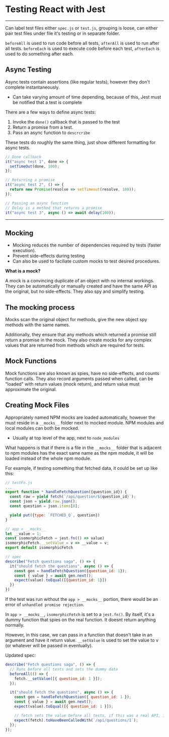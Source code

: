# Testing React with Jest

---

Can label test files either `spec.js` or `test.js`, grouping is loose, can either pair test files under file it's testing or in separate folder.

`beforeAll` is used to run code before all tests, `afterAll` is used to run after all tests. `beforeEach` is used to execute code before each test, `afterEach` is used to do something after each.

## Async Testing

Async tests contain assertions (like regular tests), however they don't complete instantaneously.

- Can take varying amount of time depending, because of this, Jest must be notified that a test is complete

There are a few ways to define async tests:

1. Invoke the `done()` callback that is passed to the test
1. Return a promise from a test.
1. Pass an async function to `descrcribe`

These tests do roughly the same thing, just show different formatting for async tests.

```javascript
// Done callback
it("async test 1", done => {
  setTimeOut(done, 100);
});

// Returning a promise
it("async test 2", () => {
  return new Promise(resolve => setTimeout(resolve, 100));
});

// Passing an async function
// Delay is a method that returns a promise
it("async test 3", async () => await delay(100));
```

---

## Mocking

- Mocking reduces the number of dependencies required by tests (faster execution).
- Prevent side-effects during testing
- Can also be used to faciliate custom mocks to test desired procedures.

**What is a mock?**

A mock is a convincing duplicate of an object with no internal workings. They can be automatically or manually created and have the same API as the original, but no side-effects. They also spy and simplify testing.

## The mocking process

Mocks scan the original object for methods, give the new object spy methods with the same names.

Additionally, they ensure that any methods which returned a promise still return a promise in the mock. They also create mocks for any complex values that are returned from methods which are required for tests.

## Mock Functions

Mock functions are also known as spies, have no side-effects, and counts function calls. They also record arguments passed when called, can be "loaded" with return values (mock return), and return value must approximate the original.

## Creating Mock Files

Appropriately named NPM mocks are loaded automatically, however the must reside in a `__mocks__` folder next to mocked module. NPM modules and local modules can both be mocked.

- Usually at top level of the app, next to `node_modules`

What happens is that if there is a file in the `__mocks__` folder that is adjacent to npm modules has the exact same name as the npm module, it will be loaded instead of the whole npm module.

For example, if testing something that fetched data, it could be set up like this:

```javascript
// testFn.js
...
export function * handleFetchQuestion({question_id}) {
  const raw = yield fetch(`/api/question/${question_id}`);
  const json = yield.raw.json();
  const question = json.items[0];

  yield put({type: `FETCHED_Q`, question})
}

// app > __mocks__
let __value = 1;
const isomorphicFetch = jest.fn(() => value)
isomorphicFetch.__setValue = v => __value = v;
export default isomorphicFetch

// spec
describe("Fetch questions saga", () => {
  it("should fetch the questions", async () => {
    const gen = handleFetchQuestion({question_id: 1});
    const { value } = await gen.next();
    expect(value).toEqual([{question_id: 1}])
  })
})

```

If the test was run without the `app > __mocks__` portion, there would be an error of `unhandled promise rejection`.

In `app > __mocks__`, `isomorphicFetch` is set to a `jest.fn()`. By itself, it's a dummy function that spies on the real function. It doesnt return anything normally.

However, in this case, we can pass in a function that doesn't take in an argument and have it return value. `__setValue` is used to set the value to v (or whatever will be passed in eventually).

Updated spec:

```javascript
describe("Fetch questions saga", () => {
  // Runs before all tests and sets the dummy data
  beforeAll(() => {
    fetch.__setValue([{ question_id: 1 }]);
  });

  it("should fetch the questions", async () => {
    const gen = handleFetchQuestion({ question_id: 1 });
    const { value } = await gen.next();
    expect(value).toEqual([{ question_id: 1 }]);

    // fetch sets the value before all tests, if this was a real API, it would be the URL.
    expect(fetch).toHaveBeenCalledWith(`/api/questions/1`);
  });
});
```
